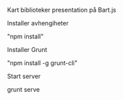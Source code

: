 Kart biblioteker presentation på Bart.js

Installer avhengiheter

"npm install"

Installer Grunt

"npm install -g grunt-cli"

Start server

grunt serve


